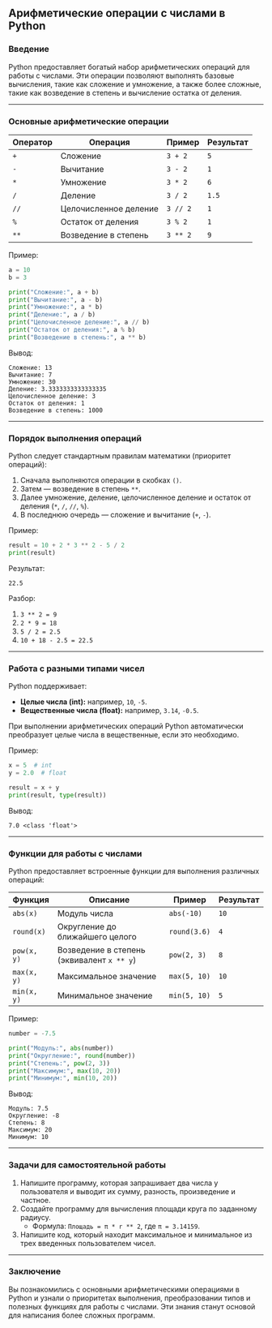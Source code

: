 ## Арифметические операции с числами в Python

### Введение
Python предоставляет богатый набор арифметических операций для работы с числами. Эти операции позволяют выполнять базовые вычисления, такие как сложение и умножение, а также более сложные, такие как возведение в степень и вычисление остатка от деления.

---

### Основные арифметические операции

| Оператор | Операция              | Пример             | Результат |
|----------|-----------------------|--------------------|-----------|
| `+`      | Сложение             | `3 + 2`           | `5`       |
| `-`      | Вычитание            | `3 - 2`           | `1`       |
| `*`      | Умножение            | `3 * 2`           | `6`       |
| `/`      | Деление              | `3 / 2`           | `1.5`     |
| `//`     | Целочисленное деление | `3 // 2`          | `1`       |
| `%`      | Остаток от деления   | `3 % 2`           | `1`       |
| `**`     | Возведение в степень | `3 ** 2`          | `9`       |

Пример:
```python
a = 10
b = 3

print("Сложение:", a + b)
print("Вычитание:", a - b)
print("Умножение:", a * b)
print("Деление:", a / b)
print("Целочисленное деление:", a // b)
print("Остаток от деления:", a % b)
print("Возведение в степень:", a ** b)
```
Вывод:
```
Сложение: 13
Вычитание: 7
Умножение: 30
Деление: 3.3333333333333335
Целочисленное деление: 3
Остаток от деления: 1
Возведение в степень: 1000
```

---

### Порядок выполнения операций
Python следует стандартным правилам математики (приоритет операций):
1. Сначала выполняются операции в скобках `()`.
2. Затем — возведение в степень `**`.
3. Далее умножение, деление, целочисленное деление и остаток от деления (`*`, `/`, `//`, `%`).
4. В последнюю очередь — сложение и вычитание (`+`, `-`).

Пример:
```python
result = 10 + 2 * 3 ** 2 - 5 / 2
print(result)
```
Результат:
```
22.5
```
Разбор:
1. `3 ** 2 = 9`
2. `2 * 9 = 18`
3. `5 / 2 = 2.5`
4. `10 + 18 - 2.5 = 22.5`

---

### Работа с разными типами чисел
Python поддерживает:
- **Целые числа (int):** например, `10`, `-5`.
- **Вещественные числа (float):** например, `3.14`, `-0.5`.

При выполнении арифметических операций Python автоматически преобразует целые числа в вещественные, если это необходимо.

Пример:
```python
x = 5  # int
y = 2.0  # float

result = x + y
print(result, type(result))
```
Вывод:
```
7.0 <class 'float'>
```

---

### Функции для работы с числами
Python предоставляет встроенные функции для выполнения различных операций:

| Функция     | Описание                                  | Пример             | Результат |
|-------------|-------------------------------------------|--------------------|-----------|
| `abs(x)`    | Модуль числа                              | `abs(-10)`         | `10`      |
| `round(x)`  | Округление до ближайшего целого           | `round(3.6)`       | `4`       |
| `pow(x, y)` | Возведение в степень (эквивалент `x ** y`) | `pow(2, 3)`        | `8`       |
| `max(x, y)` | Максимальное значение                     | `max(5, 10)`       | `10`      |
| `min(x, y)` | Минимальное значение                      | `min(5, 10)`       | `5`       |

Пример:
```python
number = -7.5

print("Модуль:", abs(number))
print("Округление:", round(number))
print("Степень:", pow(2, 3))
print("Максимум:", max(10, 20))
print("Минимум:", min(10, 20))
```
Вывод:
```
Модуль: 7.5
Округление: -8
Степень: 8
Максимум: 20
Минимум: 10
```

---

### Задачи для самостоятельной работы
1. Напишите программу, которая запрашивает два числа у пользователя и выводит их сумму, разность, произведение и частное.
2. Создайте программу для вычисления площади круга по заданному радиусу.
   - Формула: `Площадь = π * r ** 2`, где `π = 3.14159`.
3. Напишите код, который находит максимальное и минимальное из трех введенных пользователем чисел.

---

### Заключение
Вы познакомились с основными арифметическими операциями в Python и узнали о приоритетах выполнения, преобразовании типов и полезных функциях для работы с числами. Эти знания станут основой для написания более сложных программ.

